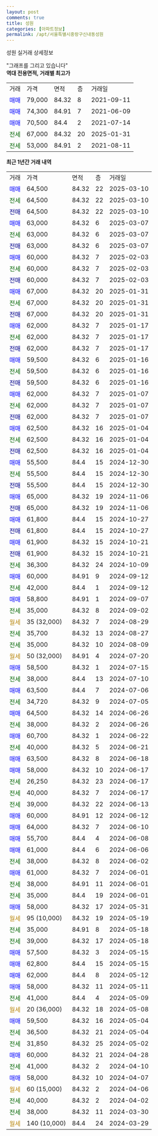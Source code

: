 ```yaml
---
layout: post
comments: true
title: 성원
categories: [아파트정보]
permalink: /apt/서울특별시중랑구신내동성원
---
```


성원 실거래 상세정보

<script type="text/javascript">
  google.charts.load('current', {'packages':['line', 'corechart']});
  google.charts.setOnLoadCallback(drawChart);

  function drawChart() {
    var data = new google.visualization.DataTable();
    data.addColumn('date', '거래일');
    data.addColumn('number', "매매");
    data.addColumn('number', "전세");
    data.addColumn('number', "전매");

    data.addRows([[new Date(Date.parse("2025-03-10")), 64500, null, null], [new Date(Date.parse("2025-03-10")), null, 64500, null], [new Date(Date.parse("2025-03-10")), null, null, 64500], [new Date(Date.parse("2025-03-07")), 63000, null, null], [new Date(Date.parse("2025-03-07")), null, 63000, null], [new Date(Date.parse("2025-03-07")), null, null, 63000], [new Date(Date.parse("2025-02-03")), 60000, null, null], [new Date(Date.parse("2025-02-03")), null, 60000, null], [new Date(Date.parse("2025-02-03")), null, null, 60000], [new Date(Date.parse("2025-01-31")), 67000, null, null], [new Date(Date.parse("2025-01-31")), null, 67000, null], [new Date(Date.parse("2025-01-31")), null, null, 67000], [new Date(Date.parse("2025-01-17")), 62000, null, null], [new Date(Date.parse("2025-01-17")), null, 62000, null], [new Date(Date.parse("2025-01-17")), null, null, 62000], [new Date(Date.parse("2025-01-16")), 59500, null, null], [new Date(Date.parse("2025-01-16")), null, 59500, null], [new Date(Date.parse("2025-01-16")), null, null, 59500], [new Date(Date.parse("2025-01-07")), 62000, null, null], [new Date(Date.parse("2025-01-07")), null, 62000, null], [new Date(Date.parse("2025-01-07")), null, null, 62000], [new Date(Date.parse("2025-01-04")), 62500, null, null], [new Date(Date.parse("2025-01-04")), null, 62500, null], [new Date(Date.parse("2025-01-04")), null, null, 62500], [new Date(Date.parse("2024-12-30")), 55500, null, null], [new Date(Date.parse("2024-12-30")), null, 55500, null], [new Date(Date.parse("2024-12-30")), null, null, 55500], [new Date(Date.parse("2024-11-06")), 65000, null, null], [new Date(Date.parse("2024-11-06")), null, null, 65000], [new Date(Date.parse("2024-10-27")), 61800, null, null], [new Date(Date.parse("2024-10-27")), null, null, 61800], [new Date(Date.parse("2024-10-21")), 61900, null, null], [new Date(Date.parse("2024-10-21")), null, null, 61900], [new Date(Date.parse("2024-10-09")), null, 36300, null], [new Date(Date.parse("2024-09-12")), 60000, null, null], [new Date(Date.parse("2024-09-12")), null, 42000, null], [new Date(Date.parse("2024-09-07")), 58800, null, null], [new Date(Date.parse("2024-09-02")), null, 35000, null], [new Date(Date.parse("2024-08-29")), null, null, null], [new Date(Date.parse("2024-08-27")), null, 35700, null], [new Date(Date.parse("2024-08-09")), null, 35000, null], [new Date(Date.parse("2024-07-20")), null, null, null], [new Date(Date.parse("2024-07-15")), 58500, null, null], [new Date(Date.parse("2024-07-10")), null, 38000, null], [new Date(Date.parse("2024-07-06")), 63500, null, null], [new Date(Date.parse("2024-07-05")), null, 34720, null], [new Date(Date.parse("2024-06-26")), 64500, null, null], [new Date(Date.parse("2024-06-26")), null, 38000, null], [new Date(Date.parse("2024-06-22")), 60700, null, null], [new Date(Date.parse("2024-06-21")), null, 40000, null], [new Date(Date.parse("2024-06-18")), 63500, null, null], [new Date(Date.parse("2024-06-17")), 58000, null, null], [new Date(Date.parse("2024-06-17")), null, 26250, null], [new Date(Date.parse("2024-06-17")), null, 40000, null], [new Date(Date.parse("2024-06-13")), null, 39000, null], [new Date(Date.parse("2024-06-12")), 60000, null, null], [new Date(Date.parse("2024-06-10")), 64000, null, null], [new Date(Date.parse("2024-06-08")), 55700, null, null], [new Date(Date.parse("2024-06-06")), 61000, null, null], [new Date(Date.parse("2024-06-02")), null, 38000, null], [new Date(Date.parse("2024-06-01")), 61000, null, null], [new Date(Date.parse("2024-06-01")), null, 38000, null], [new Date(Date.parse("2024-06-01")), null, 35000, null], [new Date(Date.parse("2024-05-31")), 58000, null, null], [new Date(Date.parse("2024-05-19")), null, null, null], [new Date(Date.parse("2024-05-18")), null, 35000, null], [new Date(Date.parse("2024-05-18")), null, 39000, null], [new Date(Date.parse("2024-05-15")), 57500, null, null], [new Date(Date.parse("2024-05-15")), 62800, null, null], [new Date(Date.parse("2024-05-12")), 62000, null, null], [new Date(Date.parse("2024-05-11")), 58000, null, null], [new Date(Date.parse("2024-05-09")), null, 41000, null], [new Date(Date.parse("2024-05-08")), null, null, null], [new Date(Date.parse("2024-05-04")), 59500, null, null], [new Date(Date.parse("2024-05-04")), null, 36500, null], [new Date(Date.parse("2024-05-02")), null, 31850, null], [new Date(Date.parse("2024-04-28")), 60000, null, null], [new Date(Date.parse("2024-04-10")), null, 41000, null], [new Date(Date.parse("2024-04-07")), 58000, null, null], [new Date(Date.parse("2024-04-06")), null, null, null], [new Date(Date.parse("2024-04-02")), null, 40000, null], [new Date(Date.parse("2024-03-30")), null, 38000, null], [new Date(Date.parse("2024-03-29")), null, null, null]]);

    var options = {
      hAxis: {
        format: 'yyyy/MM/dd'
      },    
      lineWidth: 0,
      pointsVisible: true,    
      title: '최근 1년간 유형별 실거래가 분포',
      legend: { position: 'bottom' }
    };

    var formatter = new google.visualization.NumberFormat({pattern:'###,###'} );
    formatter.format(data, 1);
    formatter.format(data, 2);
    
    setTimeout(function() {
        var chart = new google.visualization.LineChart(document.getElementById('columnchart_material'));
        chart.draw(data, (options));
        document.getElementById('loading').style.display = 'none';
    }, 200);
  }
</script>


<div id="loading" style="z-index:20; display: block; margin-left: 0px">"그래프를 그리고 있습니다"</div>
<div id="columnchart_material" style="width: 95%; margin-left: 0px; display: block"></div>
<!-- contents start -->
<b>역대 전용면적, 거래별 최고가</b>
<table class="sortable">
    <tr>
      <td>거래</td>
      <td>가격</td>
      <td>면적</td>
      <td>층</td>
      <td>거래일</td>
    </tr>
        <tr>
          <td><a style="color: blue">매매</a></td>
          <td>79,000</td>
          <td>84.32</td>
          <td>8</td>
          <td>2021-09-11</td>
        </tr>            <tr>
          <td><a style="color: blue">매매</a></td>
          <td>74,300</td>
          <td>84.91</td>
          <td>7</td>
          <td>2021-06-09</td>
        </tr>            <tr>
          <td><a style="color: blue">매매</a></td>
          <td>70,500</td>
          <td>84.4</td>
          <td>2</td>
          <td>2021-07-14</td>
        </tr>        
        <tr>
              <td><a style="color: darkgreen">전세</a></td>
              <td>67,000</td>
              <td>84.32</td>
              <td>20</td>
              <td>2025-01-31</td>
            </tr>            <tr>
              <td><a style="color: darkgreen">전세</a></td>
              <td>53,000</td>
              <td>84.91</td>
              <td>2</td>
              <td>2021-08-11</td>
            </tr>        
    
</table>

<b>최근 1년간 거래 내역</b>

<table class="sortable">
    <tr>
      <td>거래</td>
      <td>가격</td>
      <td>면적</td>
      <td>층</td>
      <td>거래일</td>
    </tr>
    <tr>
      <td><a style="color: blue">매매</a></td>
      <td>64,500</td>
      <td>84.32</td>
      <td>22</td>
      <td>2025-03-10</td>
    </tr>          <tr>
      <td><a style="color: darkgreen">전세</a></td>
      <td>64,500</td>
      <td>84.32</td>
      <td>22</td>
      <td>2025-03-10</td>
    </tr>          <tr>
      <td><a style="color: darkblue">전매</a></td>
      <td>64,500</td>
      <td>84.32</td>
      <td>22</td>
      <td>2025-03-10</td>
    </tr>          <tr>
      <td><a style="color: blue">매매</a></td>
      <td>63,000</td>
      <td>84.32</td>
      <td>6</td>
      <td>2025-03-07</td>
    </tr>          <tr>
      <td><a style="color: darkgreen">전세</a></td>
      <td>63,000</td>
      <td>84.32</td>
      <td>6</td>
      <td>2025-03-07</td>
    </tr>          <tr>
      <td><a style="color: darkblue">전매</a></td>
      <td>63,000</td>
      <td>84.32</td>
      <td>6</td>
      <td>2025-03-07</td>
    </tr>          <tr>
      <td><a style="color: blue">매매</a></td>
      <td>60,000</td>
      <td>84.32</td>
      <td>7</td>
      <td>2025-02-03</td>
    </tr>          <tr>
      <td><a style="color: darkgreen">전세</a></td>
      <td>60,000</td>
      <td>84.32</td>
      <td>7</td>
      <td>2025-02-03</td>
    </tr>          <tr>
      <td><a style="color: darkblue">전매</a></td>
      <td>60,000</td>
      <td>84.32</td>
      <td>7</td>
      <td>2025-02-03</td>
    </tr>          <tr>
      <td><a style="color: blue">매매</a></td>
      <td>67,000</td>
      <td>84.32</td>
      <td>20</td>
      <td>2025-01-31</td>
    </tr>          <tr>
      <td><a style="color: darkgreen">전세</a></td>
      <td>67,000</td>
      <td>84.32</td>
      <td>20</td>
      <td>2025-01-31</td>
    </tr>          <tr>
      <td><a style="color: darkblue">전매</a></td>
      <td>67,000</td>
      <td>84.32</td>
      <td>20</td>
      <td>2025-01-31</td>
    </tr>          <tr>
      <td><a style="color: blue">매매</a></td>
      <td>62,000</td>
      <td>84.32</td>
      <td>7</td>
      <td>2025-01-17</td>
    </tr>          <tr>
      <td><a style="color: darkgreen">전세</a></td>
      <td>62,000</td>
      <td>84.32</td>
      <td>7</td>
      <td>2025-01-17</td>
    </tr>          <tr>
      <td><a style="color: darkblue">전매</a></td>
      <td>62,000</td>
      <td>84.32</td>
      <td>7</td>
      <td>2025-01-17</td>
    </tr>          <tr>
      <td><a style="color: blue">매매</a></td>
      <td>59,500</td>
      <td>84.32</td>
      <td>6</td>
      <td>2025-01-16</td>
    </tr>          <tr>
      <td><a style="color: darkgreen">전세</a></td>
      <td>59,500</td>
      <td>84.32</td>
      <td>6</td>
      <td>2025-01-16</td>
    </tr>          <tr>
      <td><a style="color: darkblue">전매</a></td>
      <td>59,500</td>
      <td>84.32</td>
      <td>6</td>
      <td>2025-01-16</td>
    </tr>          <tr>
      <td><a style="color: blue">매매</a></td>
      <td>62,000</td>
      <td>84.32</td>
      <td>7</td>
      <td>2025-01-07</td>
    </tr>          <tr>
      <td><a style="color: darkgreen">전세</a></td>
      <td>62,000</td>
      <td>84.32</td>
      <td>7</td>
      <td>2025-01-07</td>
    </tr>          <tr>
      <td><a style="color: darkblue">전매</a></td>
      <td>62,000</td>
      <td>84.32</td>
      <td>7</td>
      <td>2025-01-07</td>
    </tr>          <tr>
      <td><a style="color: blue">매매</a></td>
      <td>62,500</td>
      <td>84.32</td>
      <td>16</td>
      <td>2025-01-04</td>
    </tr>          <tr>
      <td><a style="color: darkgreen">전세</a></td>
      <td>62,500</td>
      <td>84.32</td>
      <td>16</td>
      <td>2025-01-04</td>
    </tr>          <tr>
      <td><a style="color: darkblue">전매</a></td>
      <td>62,500</td>
      <td>84.32</td>
      <td>16</td>
      <td>2025-01-04</td>
    </tr>          <tr>
      <td><a style="color: blue">매매</a></td>
      <td>55,500</td>
      <td>84.4</td>
      <td>15</td>
      <td>2024-12-30</td>
    </tr>          <tr>
      <td><a style="color: darkgreen">전세</a></td>
      <td>55,500</td>
      <td>84.4</td>
      <td>15</td>
      <td>2024-12-30</td>
    </tr>          <tr>
      <td><a style="color: darkblue">전매</a></td>
      <td>55,500</td>
      <td>84.4</td>
      <td>15</td>
      <td>2024-12-30</td>
    </tr>          <tr>
      <td><a style="color: blue">매매</a></td>
      <td>65,000</td>
      <td>84.32</td>
      <td>19</td>
      <td>2024-11-06</td>
    </tr>          <tr>
      <td><a style="color: darkblue">전매</a></td>
      <td>65,000</td>
      <td>84.32</td>
      <td>19</td>
      <td>2024-11-06</td>
    </tr>          <tr>
      <td><a style="color: blue">매매</a></td>
      <td>61,800</td>
      <td>84.4</td>
      <td>15</td>
      <td>2024-10-27</td>
    </tr>          <tr>
      <td><a style="color: darkblue">전매</a></td>
      <td>61,800</td>
      <td>84.4</td>
      <td>15</td>
      <td>2024-10-27</td>
    </tr>          <tr>
      <td><a style="color: blue">매매</a></td>
      <td>61,900</td>
      <td>84.32</td>
      <td>15</td>
      <td>2024-10-21</td>
    </tr>          <tr>
      <td><a style="color: darkblue">전매</a></td>
      <td>61,900</td>
      <td>84.32</td>
      <td>15</td>
      <td>2024-10-21</td>
    </tr>          <tr>
      <td><a style="color: darkgreen">전세</a></td>
      <td>36,300</td>
      <td>84.32</td>
      <td>24</td>
      <td>2024-10-09</td>
    </tr>          <tr>
      <td><a style="color: blue">매매</a></td>
      <td>60,000</td>
      <td>84.91</td>
      <td>9</td>
      <td>2024-09-12</td>
    </tr>          <tr>
      <td><a style="color: darkgreen">전세</a></td>
      <td>42,000</td>
      <td>84.4</td>
      <td>1</td>
      <td>2024-09-12</td>
    </tr>          <tr>
      <td><a style="color: blue">매매</a></td>
      <td>58,800</td>
      <td>84.91</td>
      <td>1</td>
      <td>2024-09-07</td>
    </tr>          <tr>
      <td><a style="color: darkgreen">전세</a></td>
      <td>35,000</td>
      <td>84.32</td>
      <td>8</td>
      <td>2024-09-02</td>
    </tr>          <tr>
      <td><a style="color: darkgoldenrod">월세</a></td>
      <td>35 (32,000)</td>
      <td>84.32</td>
      <td>7</td>
      <td>2024-08-29</td>
    </tr>          <tr>
      <td><a style="color: darkgreen">전세</a></td>
      <td>35,700</td>
      <td>84.32</td>
      <td>13</td>
      <td>2024-08-27</td>
    </tr>          <tr>
      <td><a style="color: darkgreen">전세</a></td>
      <td>35,000</td>
      <td>84.32</td>
      <td>10</td>
      <td>2024-08-09</td>
    </tr>          <tr>
      <td><a style="color: darkgoldenrod">월세</a></td>
      <td>50 (32,000)</td>
      <td>84.91</td>
      <td>4</td>
      <td>2024-07-20</td>
    </tr>          <tr>
      <td><a style="color: blue">매매</a></td>
      <td>58,500</td>
      <td>84.32</td>
      <td>1</td>
      <td>2024-07-15</td>
    </tr>          <tr>
      <td><a style="color: darkgreen">전세</a></td>
      <td>38,000</td>
      <td>84.4</td>
      <td>13</td>
      <td>2024-07-10</td>
    </tr>          <tr>
      <td><a style="color: blue">매매</a></td>
      <td>63,500</td>
      <td>84.4</td>
      <td>7</td>
      <td>2024-07-06</td>
    </tr>          <tr>
      <td><a style="color: darkgreen">전세</a></td>
      <td>34,720</td>
      <td>84.32</td>
      <td>9</td>
      <td>2024-07-05</td>
    </tr>          <tr>
      <td><a style="color: blue">매매</a></td>
      <td>64,500</td>
      <td>84.32</td>
      <td>14</td>
      <td>2024-06-26</td>
    </tr>          <tr>
      <td><a style="color: darkgreen">전세</a></td>
      <td>38,000</td>
      <td>84.32</td>
      <td>2</td>
      <td>2024-06-26</td>
    </tr>          <tr>
      <td><a style="color: blue">매매</a></td>
      <td>60,700</td>
      <td>84.32</td>
      <td>1</td>
      <td>2024-06-22</td>
    </tr>          <tr>
      <td><a style="color: darkgreen">전세</a></td>
      <td>40,000</td>
      <td>84.32</td>
      <td>5</td>
      <td>2024-06-21</td>
    </tr>          <tr>
      <td><a style="color: blue">매매</a></td>
      <td>63,500</td>
      <td>84.32</td>
      <td>8</td>
      <td>2024-06-18</td>
    </tr>          <tr>
      <td><a style="color: blue">매매</a></td>
      <td>58,000</td>
      <td>84.32</td>
      <td>10</td>
      <td>2024-06-17</td>
    </tr>          <tr>
      <td><a style="color: darkgreen">전세</a></td>
      <td>26,250</td>
      <td>84.32</td>
      <td>23</td>
      <td>2024-06-17</td>
    </tr>          <tr>
      <td><a style="color: darkgreen">전세</a></td>
      <td>40,000</td>
      <td>84.32</td>
      <td>7</td>
      <td>2024-06-17</td>
    </tr>          <tr>
      <td><a style="color: darkgreen">전세</a></td>
      <td>39,000</td>
      <td>84.32</td>
      <td>22</td>
      <td>2024-06-13</td>
    </tr>          <tr>
      <td><a style="color: blue">매매</a></td>
      <td>60,000</td>
      <td>84.91</td>
      <td>12</td>
      <td>2024-06-12</td>
    </tr>          <tr>
      <td><a style="color: blue">매매</a></td>
      <td>64,000</td>
      <td>84.32</td>
      <td>7</td>
      <td>2024-06-10</td>
    </tr>          <tr>
      <td><a style="color: blue">매매</a></td>
      <td>55,700</td>
      <td>84.4</td>
      <td>4</td>
      <td>2024-06-08</td>
    </tr>          <tr>
      <td><a style="color: blue">매매</a></td>
      <td>61,000</td>
      <td>84.4</td>
      <td>6</td>
      <td>2024-06-06</td>
    </tr>          <tr>
      <td><a style="color: darkgreen">전세</a></td>
      <td>38,000</td>
      <td>84.32</td>
      <td>8</td>
      <td>2024-06-02</td>
    </tr>          <tr>
      <td><a style="color: blue">매매</a></td>
      <td>61,000</td>
      <td>84.32</td>
      <td>7</td>
      <td>2024-06-01</td>
    </tr>          <tr>
      <td><a style="color: darkgreen">전세</a></td>
      <td>38,000</td>
      <td>84.91</td>
      <td>11</td>
      <td>2024-06-01</td>
    </tr>          <tr>
      <td><a style="color: darkgreen">전세</a></td>
      <td>35,000</td>
      <td>84.4</td>
      <td>19</td>
      <td>2024-06-01</td>
    </tr>          <tr>
      <td><a style="color: blue">매매</a></td>
      <td>58,000</td>
      <td>84.32</td>
      <td>17</td>
      <td>2024-05-31</td>
    </tr>          <tr>
      <td><a style="color: darkgoldenrod">월세</a></td>
      <td>95 (10,000)</td>
      <td>84.32</td>
      <td>19</td>
      <td>2024-05-19</td>
    </tr>          <tr>
      <td><a style="color: darkgreen">전세</a></td>
      <td>35,000</td>
      <td>84.91</td>
      <td>8</td>
      <td>2024-05-18</td>
    </tr>          <tr>
      <td><a style="color: darkgreen">전세</a></td>
      <td>39,000</td>
      <td>84.32</td>
      <td>17</td>
      <td>2024-05-18</td>
    </tr>          <tr>
      <td><a style="color: blue">매매</a></td>
      <td>57,500</td>
      <td>84.32</td>
      <td>3</td>
      <td>2024-05-15</td>
    </tr>          <tr>
      <td><a style="color: blue">매매</a></td>
      <td>62,800</td>
      <td>84.4</td>
      <td>15</td>
      <td>2024-05-15</td>
    </tr>          <tr>
      <td><a style="color: blue">매매</a></td>
      <td>62,000</td>
      <td>84.4</td>
      <td>8</td>
      <td>2024-05-12</td>
    </tr>          <tr>
      <td><a style="color: blue">매매</a></td>
      <td>58,000</td>
      <td>84.32</td>
      <td>11</td>
      <td>2024-05-11</td>
    </tr>          <tr>
      <td><a style="color: darkgreen">전세</a></td>
      <td>41,000</td>
      <td>84.4</td>
      <td>4</td>
      <td>2024-05-09</td>
    </tr>          <tr>
      <td><a style="color: darkgoldenrod">월세</a></td>
      <td>20 (36,000)</td>
      <td>84.32</td>
      <td>18</td>
      <td>2024-05-08</td>
    </tr>          <tr>
      <td><a style="color: blue">매매</a></td>
      <td>59,500</td>
      <td>84.32</td>
      <td>16</td>
      <td>2024-05-04</td>
    </tr>          <tr>
      <td><a style="color: darkgreen">전세</a></td>
      <td>36,500</td>
      <td>84.32</td>
      <td>21</td>
      <td>2024-05-04</td>
    </tr>          <tr>
      <td><a style="color: darkgreen">전세</a></td>
      <td>31,850</td>
      <td>84.32</td>
      <td>25</td>
      <td>2024-05-02</td>
    </tr>          <tr>
      <td><a style="color: blue">매매</a></td>
      <td>60,000</td>
      <td>84.32</td>
      <td>21</td>
      <td>2024-04-28</td>
    </tr>          <tr>
      <td><a style="color: darkgreen">전세</a></td>
      <td>41,000</td>
      <td>84.32</td>
      <td>2</td>
      <td>2024-04-10</td>
    </tr>          <tr>
      <td><a style="color: blue">매매</a></td>
      <td>58,000</td>
      <td>84.32</td>
      <td>10</td>
      <td>2024-04-07</td>
    </tr>          <tr>
      <td><a style="color: darkgoldenrod">월세</a></td>
      <td>60 (15,000)</td>
      <td>84.32</td>
      <td>2</td>
      <td>2024-04-06</td>
    </tr>          <tr>
      <td><a style="color: darkgreen">전세</a></td>
      <td>40,000</td>
      <td>84.32</td>
      <td>2</td>
      <td>2024-04-02</td>
    </tr>          <tr>
      <td><a style="color: darkgreen">전세</a></td>
      <td>38,000</td>
      <td>84.32</td>
      <td>11</td>
      <td>2024-03-30</td>
    </tr>          <tr>
      <td><a style="color: darkgoldenrod">월세</a></td>
      <td>140 (10,000)</td>
      <td>84.4</td>
      <td>24</td>
      <td>2024-03-29</td>
    </tr>      </table>
<!-- contents end -->    

